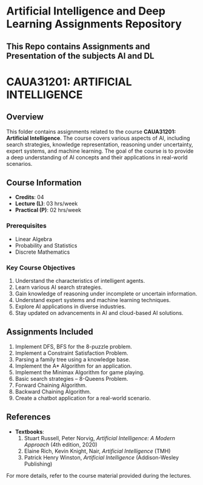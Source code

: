 # Artificial Intelligence and Deep Learning Assignments Repository
## This Repo contains Assignments and Presentation of the subjects AI and DL 






# CAUA31201: ARTIFICIAL INTELLIGENCE

## Overview
This folder contains assignments related to the course **CAUA31201: Artificial Intelligence**. The course covers various aspects of AI, including search strategies, knowledge representation, reasoning under uncertainty, expert systems, and machine learning. The goal of the course is to provide a deep understanding of AI concepts and their applications in real-world scenarios.

## Course Information
- **Credits**: 04  
- **Lecture (L)**: 03 hrs/week  
- **Practical (P)**: 02 hrs/week  

### Prerequisites
- Linear Algebra
- Probability and Statistics
- Discrete Mathematics

### Key Course Objectives
1. Understand the characteristics of intelligent agents.
2. Learn various AI search strategies.
3. Gain knowledge of reasoning under incomplete or uncertain information.
4. Understand expert systems and machine learning techniques.
5. Explore AI applications in diverse industries.
6. Stay updated on advancements in AI and cloud-based AI solutions.

## Assignments Included
1. Implement DFS, BFS for the 8-puzzle problem.
2. Implement a Constraint Satisfaction Problem.
3. Parsing a family tree using a knowledge base.
4. Implement the A* Algorithm for an application.
5. Implement the Minimax Algorithm for game playing.
6. Basic search strategies – 8-Queens Problem.
7. Forward Chaining Algorithm.
8. Backward Chaining Algorithm.
9. Create a chatbot application for a real-world scenario.

## References
- **Textbooks**:
  1. Stuart Russell, Peter Norvig, *Artificial Intelligence: A Modern Approach* (4th edition, 2020)
  2. Elaine Rich, Kevin Knight, Nair, *Artificial Intelligence* (TMH)
  3. Patrick Henry Winston, *Artificial Intelligence* (Addison-Wesley Publishing)

For more details, refer to the course material provided during the lectures.
